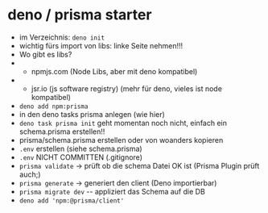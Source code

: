 # deno / prisma starter

- im Verzeichnis: `deno init`
- wichtig fürs import von libs: linke Seite nehmen!!!
- Wo gibt es libs?
- - npmjs.com (Node Libs, aber mit deno kompatibel)
- - jsr.io (js software registry) (mehr für deno, vieles ist node kompatibel)
- `deno add npm:prisma`
- in den deno tasks prisma anlegen (wie hier)
- `deno task prisma init` geht momentan noch nicht, einfach ein schema.prisma erstellen!!
- prisma/schema.prisma erstellen oder von woanders kopieren
- `.env` erstellen (siehe schema.prisma)
- `.env` NICHT COMMITTEN (.gitignore)
- `prisma validate` -> prüft ob die schema Datei OK ist (Prisma Plugin prüft auch;)
- `prisma generate` -> generiert den client (Deno importierbar)
- `prisma migrate dev` -- appliziert das Schema auf die DB
- `deno add 'npm:@prisma/client'`

